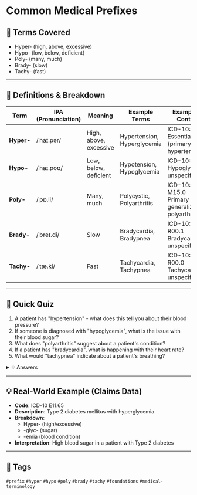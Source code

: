 # Common Medical Prefixes

## 📘 Terms Covered
- Hyper- (high, above, excessive)
- Hypo- (low, below, deficient)
- Poly- (many, much)
- Brady- (slow)
- Tachy- (fast)

---

## 🧾 Definitions & Breakdown
| Term | IPA (Pronunciation) | Meaning | Example Terms | Example in Context |
|------|-------------------|---------|---------------|-------------------|
| **Hyper-** | /ˈhaɪ.pər/ | High, above, excessive | Hypertension, Hyperglycemia | ICD-10: I10 Essential (primary) hypertension |
| **Hypo-** | /ˈhaɪ.poʊ/ | Low, below, deficient | Hypotension, Hypoglycemia | ICD-10: E16.2 Hypoglycemia, unspecified |
| **Poly-** | /ˈpɒ.li/ | Many, much | Polycystic, Polyarthritis | ICD-10: M15.0 Primary generalized polyarthrosis |
| **Brady-** | /ˈbreɪ.di/ | Slow | Bradycardia, Bradypnea | ICD-10: R00.1 Bradycardia, unspecified |
| **Tachy-** | /ˈtæ.ki/ | Fast | Tachycardia, Tachypnea | ICD-10: R00.0 Tachycardia, unspecified |

---

## 📝 Quick Quiz
1. A patient has "hypertension" - what does this tell you about their blood pressure?
2. If someone is diagnosed with "hypoglycemia", what is the issue with their blood sugar?
3. What does "polyarthritis" suggest about a patient's condition?
4. If a patient has "bradycardia", what is happening with their heart rate?
5. What would "tachypnea" indicate about a patient's breathing?

<details>
<summary>💡 Answers</summary>

1. Their blood pressure is high (above normal)
2. Their blood sugar is low (below normal)
3. They have inflammation in multiple joints (poly = many, arthritis = joint inflammation)
4. Their heart rate is slower than normal
5. They are breathing faster than normal (rapid breathing rate)

</details>

---

## 💡 Real-World Example (Claims Data)
- **Code**: ICD-10 E11.65
- **Description**: Type 2 diabetes mellitus with hyperglycemia
- **Breakdown**: 
  - Hyper- (high/excessive)
  - -glyc- (sugar)
  - -emia (blood condition)
- **Interpretation**: High blood sugar in a patient with Type 2 diabetes

---

## 🔖 Tags
`#prefix` `#hyper` `#hypo` `#poly` `#brady` `#tachy` `#foundations` `#medical-terminology`